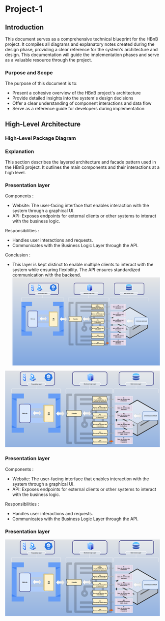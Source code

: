 # Project-1
## Introduction

This document serves as a comprehensive technical blueprint for the HBnB project. It compiles all diagrams and explanatory notes created during the design phase, providing a clear reference for the system's architecture and design. This documentation will guide the implementation phases and serve as a valuable resource through the project.

### Purpose and Scope

The purpose of this document is to:
- Present a cohesive overview of the HBnB project's architecture
- Provide detailed insights into the system's design decisions
- Offer a clear understanding of component interactions and data flow
- Serve as a reference guide for developers during implementation

## High-Level Architecture

### High-Level Package Diagram



### Explanation
This section describes the layered architecture and facade pattern used in the HBnB project. It outlines the main components and their interactions at a high level.

### Presentation layer

Components :

- Website: The user-facing interface that enables interaction with the system through a graphical UI.
- API: Exposes endpoints for external clients or other systems to interact with the business logic.

Responsibilities :

- Handles user interactions and requests.
- Communicates with the Business Logic Layer through the API.

Conclusion :

- This layer is kept distinct to enable multiple clients to interact with the system while ensuring flexibility. The API ensures standardized communication with the backend.
![HBNB](./HbnbV4.png)

![HBNB1](HBNBV3.png)

### Presentation layer

Components :

- Website: The user-facing interface that enables interaction with the system through a graphical UI.
- API: Exposes endpoints for external clients or other systems to interact with the business logic.

Responsibilities :

- Handles user interactions and requests.
- Communicates with the Business Logic Layer through the API.
### Presentation layer

![alt text](./HBNBV3.png)
